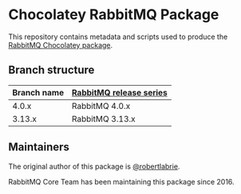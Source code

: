 # Chocolatey RabbitMQ Package

This repository contains metadata and scripts used to produce the [RabbitMQ Chocolatey package](https://chocolatey.org/packages/rabbitmq).

## Branch structure

| Branch name   | [RabbitMQ release series](https://www.rabbitmq.com/release-information) |
| ------------- | --------------- |
| 4.0.x         | RabbitMQ 4.0.x  |
| 3.13.x        | RabbitMQ 3.13.x |

## Maintainers

The original author of this package is [@robertlabrie](https://github.com/robertlabrie).

RabbitMQ Core Team has been maintaining this package since 2016.

